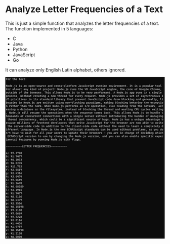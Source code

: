 # Analyze Letter Frequencies of a Text

This is just a simple function that analyzes the letter frequencies of a text.
The function implemented in 5 languages:
- C
- Java
- Python
- JavaScript
- Go

It can analyze only English Latin alphabet, others ignored.

![Screenshot](https://github.com/MehdiKurtcebe/letter-frequency-finder/blob/master/img/screenshot.png)